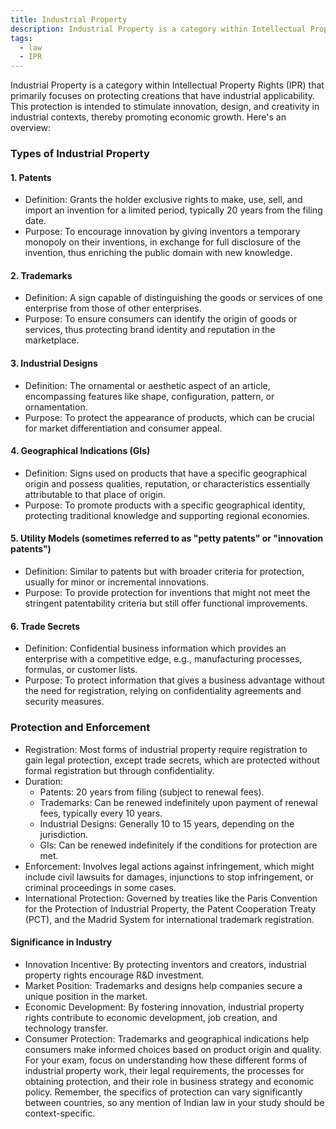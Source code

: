 ```yaml
---
title: Industrial Property
description: Industrial Property is a category within Intellectual Property Rights (IPR) that primarily focuses on protecting creations that have industrial applicability
tags:
  - law
  - IPR
---
```

Industrial Property is a category within Intellectual Property Rights (IPR) that primarily focuses on protecting creations that have industrial applicability. This protection is intended to stimulate innovation, design, and creativity in industrial contexts, thereby promoting economic growth. Here's an overview:

### Types of Industrial Property

#### 1. **Patents**

- Definition: Grants the holder exclusive rights to make, use, sell, and import an invention for a limited period, typically 20 years from the filing date.
- Purpose: To encourage innovation by giving inventors a temporary monopoly on their inventions, in exchange for full disclosure of the invention, thus enriching the public domain with new knowledge.

#### 2. Trademarks

- Definition: A sign capable of distinguishing the goods or services of one enterprise from those of other enterprises.
- Purpose: To ensure consumers can identify the origin of goods or services, thus protecting brand identity and reputation in the marketplace.

#### 3. Industrial Designs

- Definition: The ornamental or aesthetic aspect of an article, encompassing features like shape, configuration, pattern, or ornamentation.
- Purpose: To protect the appearance of products, which can be crucial for market differentiation and consumer appeal.

#### 4. Geographical Indications (GIs)

- Definition: Signs used on products that have a specific geographical origin and possess qualities, reputation, or characteristics essentially attributable to that place of origin.
- Purpose: To promote products with a specific geographical identity, protecting traditional knowledge and supporting regional economies.

#### 5. Utility Models (sometimes referred to as "petty patents" or "innovation patents")

- Definition: Similar to patents but with broader criteria for protection, usually for minor or incremental innovations.
- Purpose: To provide protection for inventions that might not meet the stringent patentability criteria but still offer functional improvements.

#### 6. Trade Secrets

- Definition: Confidential business information which provides an enterprise with a competitive edge, e.g., manufacturing processes, formulas, or customer lists.
- Purpose: To protect information that gives a business advantage without the need for registration, relying on confidentiality agreements and security measures.

### Protection and Enforcement

- Registration: Most forms of industrial property require registration to gain legal protection, except trade secrets, which are protected without formal registration but through confidentiality.
- Duration:
  - Patents: 20 years from filing (subject to renewal fees).  
  - Trademarks: Can be renewed indefinitely upon payment of renewal fees, typically every 10 years.
  - Industrial Designs: Generally 10 to 15 years, depending on the jurisdiction.
  - GIs: Can be renewed indefinitely if the conditions for protection are met.
- Enforcement: Involves legal actions against infringement, which might include civil lawsuits for damages, injunctions to stop infringement, or criminal proceedings in some cases.
- International Protection: Governed by treaties like the Paris Convention for the Protection of Industrial Property, the Patent Cooperation Treaty (PCT), and the Madrid System for international trademark registration.
  
#### Significance in Industry

- Innovation Incentive: By protecting inventors and creators, industrial property rights encourage R&D investment.
- Market Position: Trademarks and designs help companies secure a unique position in the market.
- Economic Development: By fostering innovation, industrial property rights contribute to economic development, job creation, and technology transfer.
- Consumer Protection: Trademarks and geographical indications help consumers make informed choices based on product origin and quality.
For your exam, focus on understanding how these different forms of industrial property work, their legal requirements, the processes for obtaining protection, and their role in business strategy and economic policy. Remember, the specifics of protection can vary significantly between countries, so any mention of Indian law in your study should be context-specific.
